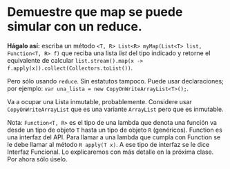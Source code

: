 # Demuestre que map se puede simular con un reduce.

**Hágalo así:** escriba un método `<T, R> List<R> myMap(List<T> list, Function<T, R> f)` que reciba una lista _list_ del tipo indicado y retorne el equivalente de calcular `list.stream().map(x -> f.apply(x)).collect(Collectors.toList())`.

Pero sólo usando `reduce`. Sin estatutos tampoco. Puede usar declaraciones; por ejemplo: `var una_lista = new CopyOnWriteArrayList<T>();`.

Va  a ocupar una Lista inmutable, probablemente. Considere usar `CopyOnWriteArrayList` que es una variante `ArrayList` pero que es inmutable.

Nota: `Function<T, R>` es el tipo de una lambda que denota una función va desde un tipo de objeto `T` hasta un tipo de objeto `R` (genéricos). Function es una interfaz del API. Para llamar a una lambda que cumpla con Function se le debe llamar al método `R apply(T x)`. A ese tipo de interfaz se le dice Interfaz Funcional. Lo explicaremos con más detalle en la próxima clase. Por ahora sólo úselo.
